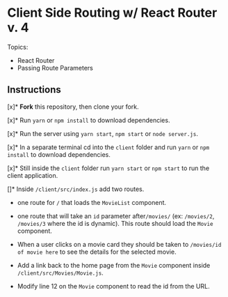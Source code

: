 # Client Side Routing w/ React Router v. 4

Topics:

* React Router
* Passing Route Parameters

## Instructions
[x]* **Fork** this repository, then clone your fork.

[x]* Run `yarn` or `npm install` to download dependencies.

[x]* Run the server using `yarn start`, `npm start` or `node server.js`.

[x]* In a separate terminal cd into the `client` folder and run `yarn` or `npm install` to download dependencies.

[x]* Still inside the `client` folder run `yarn start` or `npm start` to run the client application.

[]* Inside `/client/src/index.js` add two routes.
  * one route for `/` that loads the `MovieList` component.

  * one route that will take an `id` parameter after`/movies/` (ex: `/movies/2`, `/movies/3` where the id is dynamic). This route should load the `Movie` component.

* When a user clicks on a movie card they should be taken to `/movies/id of movie here` to see the details for the selected movie.

* Add a link back to the home page from the `Movie` component inside `/client/src/Movies/Movie.js`.

* Modify line 12 on the `Movie` component to read the id from the URL.